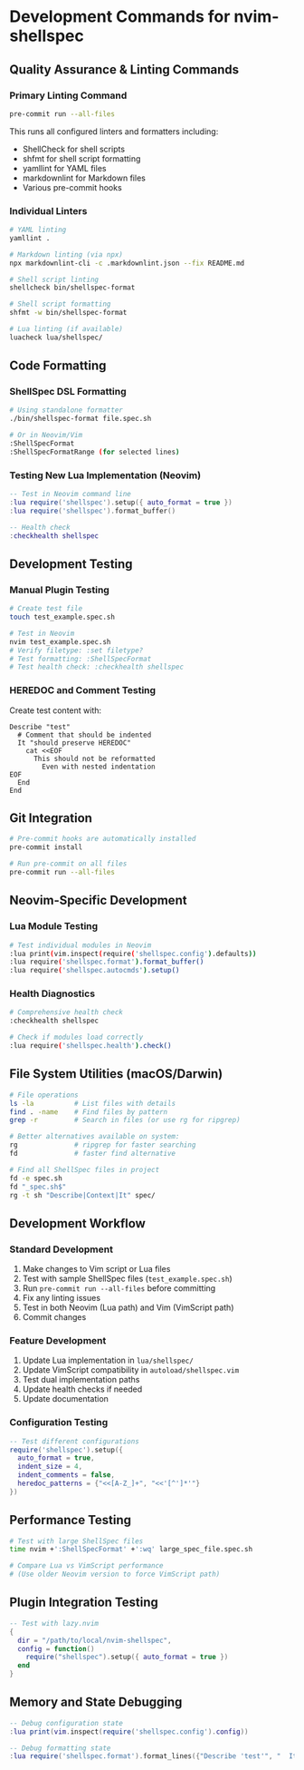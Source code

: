 # Development Commands for nvim-shellspec

## Quality Assurance & Linting Commands

### Primary Linting Command

```bash
pre-commit run --all-files
```

This runs all configured linters and formatters including:

- ShellCheck for shell scripts
- shfmt for shell script formatting
- yamllint for YAML files
- markdownlint for Markdown files
- Various pre-commit hooks

### Individual Linters

```bash
# YAML linting
yamllint .

# Markdown linting (via npx)
npx markdownlint-cli -c .markdownlint.json --fix README.md

# Shell script linting
shellcheck bin/shellspec-format

# Shell script formatting
shfmt -w bin/shellspec-format

# Lua linting (if available)
luacheck lua/shellspec/
```

## Code Formatting

### ShellSpec DSL Formatting

```bash
# Using standalone formatter
./bin/shellspec-format file.spec.sh

# Or in Neovim/Vim
:ShellSpecFormat
:ShellSpecFormatRange (for selected lines)
```

### Testing New Lua Implementation (Neovim)

```lua
-- Test in Neovim command line
:lua require('shellspec').setup({ auto_format = true })
:lua require('shellspec').format_buffer()

-- Health check
:checkhealth shellspec
```

## Development Testing

### Manual Plugin Testing

```bash
# Create test file
touch test_example.spec.sh

# Test in Neovim
nvim test_example.spec.sh
# Verify filetype: :set filetype?
# Test formatting: :ShellSpecFormat
# Test health check: :checkhealth shellspec
```

### HEREDOC and Comment Testing

Create test content with:

```shellspec
Describe "test"
  # Comment that should be indented
  It "should preserve HEREDOC"
    cat <<EOF
      This should not be reformatted
        Even with nested indentation
EOF
  End
End
```

## Git Integration

```bash
# Pre-commit hooks are automatically installed
pre-commit install

# Run pre-commit on all files
pre-commit run --all-files
```

## Neovim-Specific Development

### Lua Module Testing

```bash
# Test individual modules in Neovim
:lua print(vim.inspect(require('shellspec.config').defaults))
:lua require('shellspec.format').format_buffer()
:lua require('shellspec.autocmds').setup()
```

### Health Diagnostics

```bash
# Comprehensive health check
:checkhealth shellspec

# Check if modules load correctly
:lua require('shellspec.health').check()
```

## File System Utilities (macOS/Darwin)

```bash
# File operations
ls -la          # List files with details
find . -name    # Find files by pattern
grep -r         # Search in files (or use rg for ripgrep)

# Better alternatives available on system:
rg              # ripgrep for faster searching
fd              # faster find alternative

# Find all ShellSpec files in project
fd -e spec.sh
fd "_spec.sh$"
rg -t sh "Describe|Context|It" spec/
```

## Development Workflow

### Standard Development

1. Make changes to Vim script or Lua files
2. Test with sample ShellSpec files (`test_example.spec.sh`)
3. Run `pre-commit run --all-files` before committing
4. Fix any linting issues
5. Test in both Neovim (Lua path) and Vim (VimScript path)
6. Commit changes

### Feature Development

1. Update Lua implementation in `lua/shellspec/`
2. Update VimScript compatibility in `autoload/shellspec.vim`
3. Test dual implementation paths
4. Update health checks if needed
5. Update documentation

### Configuration Testing

```lua
-- Test different configurations
require('shellspec').setup({
  auto_format = true,
  indent_size = 4,
  indent_comments = false,
  heredoc_patterns = {"<<[A-Z_]+", "<<'[^']*'"}
})
```

## Performance Testing

```bash
# Test with large ShellSpec files
time nvim +':ShellSpecFormat' +':wq' large_spec_file.spec.sh

# Compare Lua vs VimScript performance
# (Use older Neovim version to force VimScript path)
```

## Plugin Integration Testing

```lua
-- Test with lazy.nvim
{
  dir = "/path/to/local/nvim-shellspec",
  config = function()
    require("shellspec").setup({ auto_format = true })
  end
}
```

## Memory and State Debugging

```lua
-- Debug configuration state
:lua print(vim.inspect(require('shellspec.config').config))

-- Debug formatting state
:lua require('shellspec.format').format_lines({"Describe 'test'", "  It 'works'", "  End", "End"})
```
